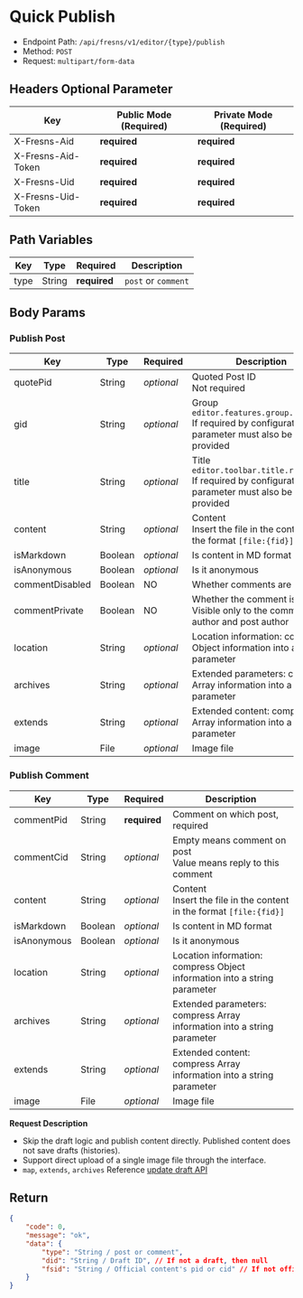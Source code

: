 # Quick Publish

- Endpoint Path: `/api/fresns/v1/editor/{type}/publish`
- Method: `POST`
- Request: `multipart/form-data`

## Headers Optional Parameter

| Key | Public Mode (Required) | Private Mode (Required) |
| --- | --- | --- |
| X-Fresns-Aid | **required** | **required** |
| X-Fresns-Aid-Token | **required** | **required** |
| X-Fresns-Uid | **required** | **required** |
| X-Fresns-Uid-Token | **required** | **required** |

## Path Variables

| Key | Type | Required | Description |
| --- | --- | --- | --- |
| type | String | **required** | `post` or `comment` |

## Body Params

### Publish Post

| Key | Type | Required | Description |
| --- | --- | --- | --- |
| quotePid | String | *optional* | Quoted Post ID<br>Not required |
| gid | String | *optional* | Group<br>`editor.features.group.required`<br>If required by configuration, this parameter must also be provided |
| title | String | *optional* | Title<br>`editor.toolbar.title.required`<br>If required by configuration, this parameter must also be provided |
| content | String | *optional* | Content<br>Insert the file in the content in the format `[file:{fid}]` |  |
| isMarkdown | Boolean | *optional* | Is content in MD format |  |
| isAnonymous | Boolean | *optional* | Is it anonymous |  |
| commentDisabled | Boolean | NO | Whether comments are disabled |
| commentPrivate  | Boolean | NO | Whether the comment is private<br>Visible only to the comment author and post author |
| location | String | *optional* | Location information: compress Object information into a string parameter |  |
| archives | String | *optional* | Extended parameters: compress Array information into a string parameter |  |
| extends | String | *optional* | Extended content: compress Array information into a string parameter |  |
| image | File | *optional* | Image file |

### Publish Comment

| Key | Type | Required | Description |
| --- | --- | --- | --- |
| commentPid | String | **required** | Comment on which post, required |
| commentCid | String | *optional* | Empty means comment on post<br>Value means reply to this comment |
| content | String | *optional* | Content<br>Insert the file in the content in the format `[file:{fid}]` |
| isMarkdown | Boolean | *optional* | Is content in MD format |
| isAnonymous | Boolean | *optional* | Is it anonymous |
| location | String | *optional* | Location information: compress Object information into a string parameter |
| archives | String | *optional* | Extended parameters: compress Array information into a string parameter |
| extends | String | *optional* | Extended content: compress Array information into a string parameter |
| image | File | *optional* | Image file |

**Request Description**

- Skip the draft logic and publish content directly. Published content does not save drafts (histories).
- Support direct upload of a single image file through the interface.
- `map`, `extends`, `archives` Reference [update draft API](draft-update.md)

## Return

```json
{
    "code": 0,
    "message": "ok",
    "data": {
        "type": "String / post or comment",
        "did": "String / Draft ID", // If not a draft, then null
        "fsid": "String / Official content's pid or cid" // If not official content, then null
    }
}
```
